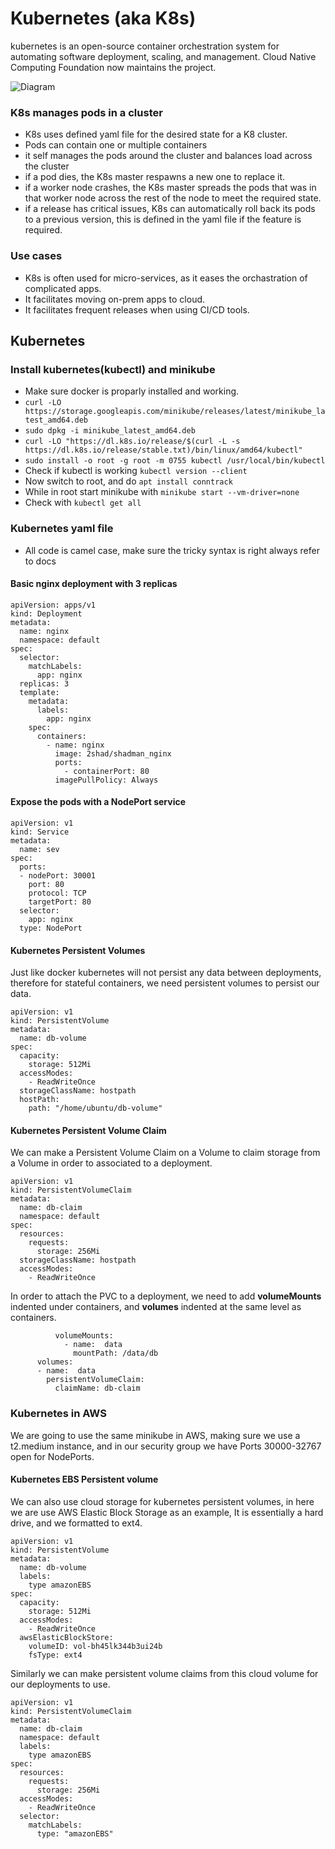 # Kubernetes (aka K8s)
kubernetes is an open-source container orchestration system for automating software deployment, scaling, and management. Cloud Native Computing Foundation now maintains the project.

![Diagram](diagram.png)

### K8s manages pods in a cluster
- K8s uses defined yaml file for the desired state for a K8 cluster.
- Pods can contain one or multiple containers
- it self manages the pods around the cluster and balances load across the cluster
- if a pod dies, the K8s master respawns a new one to replace it.
- if a worker node crashes, the K8s master spreads the pods that was in that worker node across the rest of the node to meet the required state.
- if a release has critical issues, K8s can automatically roll back its pods to a previous version, this is defined in the yaml file if the feature is required.

### Use cases
- K8s is often used for micro-services, as it eases the orchastration of complicated apps.
- It facilitates moving on-prem apps to cloud.
- It facilitates frequent releases when using CI/CD tools.


## Kubernetes

### Install kubernetes(kubectl) and minikube
- Make sure docker is proparly installed and working.
- `curl -LO https://storage.googleapis.com/minikube/releases/latest/minikube_latest_amd64.deb`
- `sudo dpkg -i minikube_latest_amd64.deb`
- `curl -LO "https://dl.k8s.io/release/$(curl -L -s https://dl.k8s.io/release/stable.txt)/bin/linux/amd64/kubectl"`
- `sudo install -o root -g root -m 0755 kubectl /usr/local/bin/kubectl`
- Check if kubectl is working `kubectl version --client`
- Now switch to root, and do `apt install conntrack`
- While in root start minikube with `minikube start --vm-driver=none`
- Check with `kubectl get all`

### Kubernetes yaml file
- All code is camel case, make sure the tricky syntax is right always refer to docs

#### Basic nginx deployment with 3 replicas
```
apiVersion: apps/v1
kind: Deployment
metadata:
  name: nginx
  namespace: default
spec:
  selector:
    matchLabels:
      app: nginx
  replicas: 3
  template:
    metadata:
      labels:
        app: nginx
    spec:
      containers:
        - name: nginx
          image: 2shad/shadman_nginx
          ports:
            - containerPort: 80
          imagePullPolicy: Always
```

#### Expose the pods with a **NodePort** service
```
apiVersion: v1
kind: Service
metadata:
  name: sev
spec:
  ports:
  - nodePort: 30001
    port: 80
    protocol: TCP
    targetPort: 80
  selector:
    app: nginx
  type: NodePort
```

#### Kubernetes Persistent Volumes
Just like docker kubernetes will not persist any data between deployments, therefore for stateful containers, we need persistent volumes to persist our data.

```
apiVersion: v1
kind: PersistentVolume
metadata:
  name: db-volume
spec:
  capacity:
    storage: 512Mi
  accessModes:
    - ReadWriteOnce
  storageClassName: hostpath
  hostPath:
    path: "/home/ubuntu/db-volume"
```

#### Kubernetes Persistent Volume Claim
We can make a Persistent Volume Claim on a Volume to claim storage from a Volume in order to associated to a deployment.

```
apiVersion: v1
kind: PersistentVolumeClaim
metadata:
  name: db-claim
  namespace: default
spec:
  resources:
    requests:
      storage: 256Mi
  storageClassName: hostpath
  accessModes:
    - ReadWriteOnce
```

In order to attach the PVC to a deployment, we need to add **volumeMounts** indented under containers, and **volumes** indented at the same level as containers.

```
          volumeMounts:
            - name:  data
              mountPath: /data/db
      volumes:
      - name:  data
        persistentVolumeClaim:
          claimName: db-claim
```

### Kubernetes in AWS
We are going to use the same minikube in AWS, making sure we use a t2.medium instance, and in our security group we have Ports 30000-32767 open for NodePorts.

#### Kubernetes EBS Persistent volume
We can also use cloud storage for kubernetes persistent volumes, in here we are use AWS Elastic Block Storage as an example, It is essentially a hard drive, and we formatted to ext4.
```
apiVersion: v1
kind: PersistentVolume
metadata:
  name: db-volume
  labels:
    type amazonEBS
spec:
  capacity:
    storage: 512Mi
  accessModes:
    - ReadWriteOnce
  awsElasticBlockStore:
    volumeID: vol-bh45lk344b3ui24b
    fsType: ext4
```
Similarly we can make persistent volume claims from this cloud volume for our deployments to use.
```
apiVersion: v1
kind: PersistentVolumeClaim
metadata:
  name: db-claim
  namespace: default
  labels:
    type amazonEBS
spec:
  resources:
    requests:
      storage: 256Mi
  accessModes:
    - ReadWriteOnce
  selector:
    matchLabels:
      type: "amazonEBS"
```